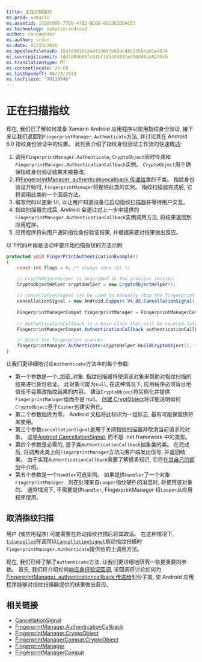 ```yaml
---
title: 正在扫描指纹
ms.prod: xamarin
ms.assetid: 1CDDC096-77E0-47B3-BE0B-8953E2DDACD3
ms.technology: xamarin-android
author: conceptdev
ms.author: crdun
ms.date: 02/23/2016
ms.openlocfilehash: 15afd5b1812e0423097e889cd8c2558ca01a8074
ms.sourcegitcommit: 1dd7d09b60fcb1bf15ba54831ed3dd46aa5240cb
ms.translationtype: MT
ms.contentlocale: zh-CN
ms.lasthandoff: 08/28/2019
ms.locfileid: "70119746"
---
```

# <a name="scanning-for-fingerprints"></a>正在扫描指纹

现在, 我们已了解如何准备 Xamarin Android 应用程序以使用指纹身份验证, 接下来让我们返回到`FingerprintManager.Authenticate`方法, 并讨论其在 Android 6.0 指纹身份验证中的位置。 此列表介绍了指纹身份验证工作流的快速概述:

1. 调用`FingerprintManager.Authenticate`, `CryptoObject`同时传递和`FingerprintManager.AuthenticationCallback`实例。 `CryptoObject`用于确保指纹身份验证结果未被篡改。 
2. 将[FingerprintManager. authenticationcallback 传递给](https://developer.android.com/reference/android/hardware/fingerprint/FingerprintManager.AuthenticationCallback.html)类的子类。 指纹身份验证开始时, `FingerprintManager`将提供此类的实例。 指纹扫描器完成后, 它将调用此类的一个回调方法。
3. 编写代码以更新 UI, 以让用户知道设备已启动指纹扫描器并等待用户交互。 
4. 指纹扫描器完成后, Android 会通过对上一步中提供的`FingerprintManager.AuthenticationCallback`实例调用方法, 将结果返回到应用程序。
5. 应用程序将向用户通知指纹身份验证结果, 并根据需要对结果做出反应。 

以下代码片段是活动中要开始扫描指纹的方法示例:

```csharp
protected void FingerPrintAuthenticationExample()
{
    const int flags = 0; /* always zero (0) */

    // CryptoObjectHelper is described in the previous section.
    CryptoObjectHelper cryptoHelper = new CryptoObjectHelper();    
    
    // cancellationSignal can be used to manually stop the fingerprint scanner. 
    cancellationSignal = new Android.Support.V4.OS.CancellationSignal();
    
    FingerprintManagerCompat fingerprintManager = FingerprintManagerCompat.From(this);
    
    // AuthenticationCallback is a base class that will be covered later on in this guide.
    FingerprintManagerCompat.AuthenticationCallback authenticationCallback = new MyAuthCallbackSample(this);

    // Start the fingerprint scanner.
    fingerprintManager.Authenticate(cryptoHelper.BuildCryptoObject(), flags, cancellationSignal, authenticationCallback, null);
}
```

让我们更详细地讨论`Authenticate`方法中的每个参数:

- 第一个参数是一个_加密_对象, 指纹扫描器将使用该对象来帮助对指纹扫描的结果进行身份验证。 此对象可能为`null`, 在这种情况下, 应用程序必须盲目地信任不会篡改指纹结果的内容。 建议`CryptoObject`将实例化并提供`FingerprintManager`给而不是 null。 [创建 CryptObject](~/android/platform/fingerprint-authentication/creating-a-cryptoobject.md)将详细说明如何`CryptoObject`基于`Cipher`创建实例化。
- 第二个参数始终为零。 Android 文档将此标识为一组标志, 最有可能保留供将来使用。 
- 第三个参数`cancellationSignal`是用于关闭指纹扫描器并取消当前请求的对象。 这是[Android CancellationSignal](https://developer.android.com/reference/android/os/CancellationSignal.html), 而不是 .net framework 中的类型。
- 第四个参数是必需的, 是子类`AuthenticationCallback`抽象类的类。 在完成后, 将调用此类上的`FingerprintManager`方法向客户端发出信号, 并返回结果。 由于实现`AuthenticationCallback`需要了解很多知识, 它将在[其自己的部分](~/android/platform/fingerprint-authentication/fingerprint-authentication-callbacks.md)中介绍。
- 第五个参数是一个`Handler`可选实例。 如果提供`Handler`了一个对象`FingerprintManager` , 则在处理来自`Looper`指纹硬件的消息时, 将使用该对象的。 通常情况下, 不需要提供`Handler`, FingerprintManager 将`Looper`从应用程序使用。

## <a name="cancelling-a-fingerprint-scan"></a>取消指纹扫描

用户 (或应用程序) 可能需要在启动指纹扫描后将其取消。 在这种情况下, [`IsCancelled`](https://developer.android.com/reference/android/os/CancellationSignal.html#isCanceled())在调用以[`CancellationSignal`](https://developer.android.com/reference/android/os/CancellationSignal.html)启动指纹扫描时`FingerprintManager.Authenticate`提供给的上调用方法。

现在, 我们已经了解了`Authenticate`方法, 让我们更详细地研究一些更重要的参数。 首先, 我们将介绍如何[响应身份验证回调](~/android/platform/fingerprint-authentication/fingerprint-authentication-callbacks.md), 该回调将讨论如何为[FingerprintManager. authenticationcallback 传递给](https://developer.android.com/reference/android/hardware/fingerprint/FingerprintManager.AuthenticationCallback.html)划分子类, 使 Android 应用程序能够对指纹扫描器提供的结果做出反应。




## <a name="related-links"></a>相关链接

- [CancellationSignal](https://developer.android.com/reference/android/os/CancellationSignal.html)
- [FingerprintManager.AuthenticationCallback](https://developer.android.com/reference/android/hardware/fingerprint/FingerprintManager.AuthenticationCallback.html)
- [FingerprintManager.CryptoObject](https://developer.android.com/reference/android/hardware/fingerprint/FingerprintManager.CryptoObject.html)
- [FingerprintManagerCompat.CryptoObject](https://developer.android.com/reference/android/support/v4/hardware/fingerprint/FingerprintManagerCompat.CryptoObject.html)
- [FingerprintManager](https://developer.android.com/reference/android/hardware/fingerprint/FingerprintManager.html)
- [FingerprintManagerCompat](https://developer.android.com/reference/android/support/v4/hardware/fingerprint/FingerprintManagerCompat.html)
